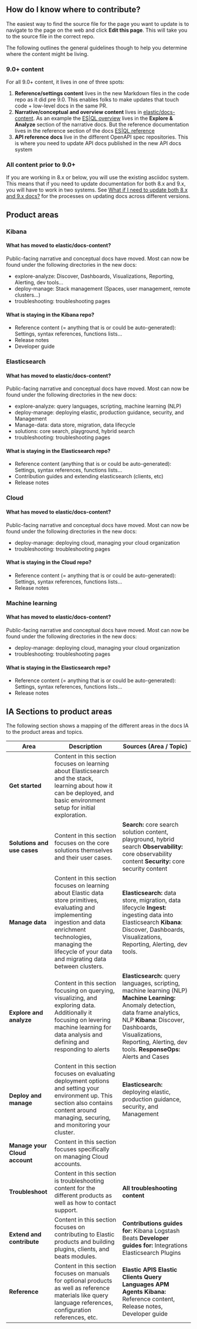 
## **How do I know where to contribute?**

The easiest way to find the source file for the page you want to update is to navigate to the page on the web and click **Edit this page**. This will take you to the source file in the correct repo.

The following outlines the general guidelines though to help you determine where the content might be living.

### **9.0+ content**

For all 9.0+ content, it lives in one of three spots:

1. **Reference/settings content** lives in the new Markdown files in the code repo as it did pre 9.0. This enables folks to make updates that touch code \+ low-level docs in the same PR.  
2. **Narrative/conceptual and overview content** lives in [elastic/docs-content](https://github.com/elastic/docs-content). As an example the [ES|QL overview](https://docs-v3-preview.elastic.dev/elastic/docs-content/tree/main/explore-analyze/query-filter/languages/esql) lives in the **Explore & Analyze** section of the narrative docs. But the reference documentation lives in the reference section of the docs [ES|QL reference](https://docs-v3-preview.elastic.dev/elastic/elasticsearch/tree/main/reference/query-languages/esql)  
3. **API reference docs** live in the different OpenAPI spec repositories. This is where you need to update API docs published in the new API docs system

### **All content prior to 9.0+**

If you are working in 8.x or below, you will use the existing asciidoc system. This means that if you need to update documentation for both 8.x and 9.x, you will have to work in two systems. See [What if I need to update both 8.x and 9.x docs?](https://docs-v3-preview.elastic.dev/elastic/docs-builder/tree/main/contribute/on-the-web#what-if-i-need-to-update-both-8.x-and-9.x-docs) for the processes on updating docs across different versions.

## Product areas

### **Kibana**

#### **What has moved to elastic/docs-content?**

Public-facing narrative and conceptual docs have moved. Most can now be found under the following directories in the new docs:

* explore-analyze: Discover, Dashboards, Visualizations, Reporting, Alerting, dev tools...  
* deploy-manage: Stack management (Spaces, user management, remote clusters...)  
* troubleshooting: troubleshooting pages

#### **What is staying in the Kibana repo?**

* Reference content (= anything that is or could be auto-generated): Settings, syntax references, functions lists...  
* Release notes  
* Developer guide

### **Elasticsearch**

#### **What has moved to elastic/docs-content?**

Public-facing narrative and conceptual docs have moved. Most can now be found under the following directories in the new docs:

* explore-analyze: query languages, scripting, machine learning (NLP)
* deploy-manage: deploying elastic, production guidance, security, and Management  
* Manage-data: data store, migration, data lifecycle  
* solutions: core search, playground, hybrid search  
* troubleshooting: troubleshooting pages

#### **What is staying in the Elasticsearch repo?**

* Reference content (anything that is or could be auto-generated): Settings, syntax references, functions lists…  
* Contribution guides and extending elasticsearch (clients, etc)  
* Release notes

### **Cloud**

#### **What has moved to elastic/docs-content?**

Public-facing narrative and conceptual docs have moved. Most can now be found under the following directories in the new docs:

* deploy-manage: deploying cloud, managing your cloud organization  
* troubleshooting: troubleshooting pages

#### **What is staying in the Cloud repo?**

* Reference content (= anything that is or could be auto-generated): Settings, syntax references, functions lists…  
* Release notes

### **Machine learning**

#### **What has moved to elastic/docs-content?**

Public-facing narrative and conceptual docs have moved. Most can now be found under the following directories in the new docs:

* deploy-manage: deploying cloud, managing your cloud organization  
* troubleshooting: troubleshooting pages

#### **What is staying in the Elasticsearch repo?**

* Reference content (= anything that is or could be auto-generated): Settings, syntax references, functions lists…  
* Release notes

## **IA Sections to product areas**

The following section shows a mapping of the different areas in the docs IA to the product areas and topics.

| **Area** | **Description** | **Sources (Area / Topic)** |
| ----- | ----- | ----- |
| **Get started** | Content in this section focuses on learning about Elasticsearch and the stack, learning about how it can be deployed, and basic environment setup for initial exploration. |  |
| **Solutions and use cases** | Content in this section focuses on the core solutions themselves and their user cases. | **Search:** core search solution content, playground, hybrid search **Observability:** core observability content **Security:** core security content  |
| **Manage data** | Content in this section focuses on learning about Elastic data store primitives, evaluating and implementing ingestion and data enrichment technologies, managing the lifecycle of your data and migrating data between clusters. | **Elasticsearch:** data store, migration, data lifecycle **Ingest:** ingesting data into Elasticsearch **Kibana**: Discover, Dashboards, Visualizations, Reporting, Alerting, dev tools. |
| **Explore and analyze** | Content in this section focusing on querying, visualizing, and exploring data. Additionally it focusing on levering machine learning for data analysis and defining and responding to alerts |  **Elasticsearch:**  query languages, scripting, machine learning (NLP)  **Machine Learning:** Anomaly detection, data frame analytics, NLP **Kibana**: Discover, Dashboards, Visualizations, Reporting, Alerting, dev tools. **ResponseOps:** Alerts and Cases |
| **Deploy and manage** | Content in this section focuses on evaluating deployment options and setting your environment up. This section also contains content around managing, securing, and monitoring your cluster.  | **Elasticsearch:** deploying elastic, production guidance, security, and Management |
| **Manage your Cloud account** | Content in this section focuses specifically on managing Cloud accounts. |  |
| **Troubleshoot** | Content in this section is troubleshooting content for the different products as well as how to contact support. | **All troubleshooting content** |
| **Extend and contribute** | Content in this section focuses on contributing to Elastic products and building plugins, clients, and beats modules. | **Contributions guides for:** Kibana Logstash Beats **Developer guides for:** Integrations Elasticsearch Plugins |
| **Reference** | Content in this section focuses on manuals for optional products as well as reference materials like query language references, configuration references, etc. | **Elastic APIS Elastic Clients Query Languages APM Agents Kibana:** Reference content, Release notes, Developer guide |

